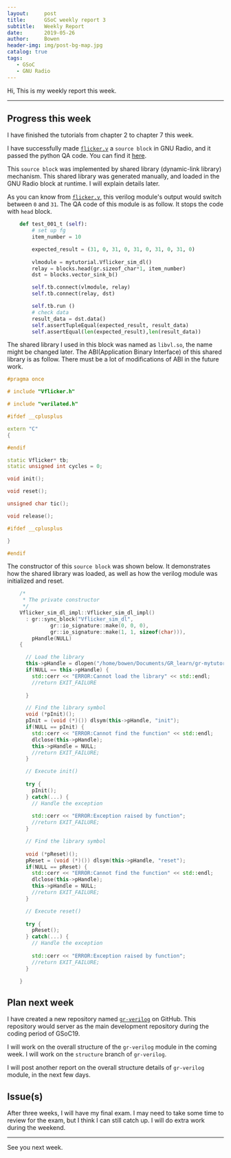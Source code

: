 ```yaml
---
layout:     post
title:      GSoC weekly report 3
subtitle:   Weekly Report
date:       2019-05-26
author:     Bowen
header-img: img/post-bg-map.jpg
catalog: true
tags:
   - GSoC
   - GNU Radio
---
```


Hi, This is my weekly report this week.

--------------------------

## Progress this week
I have finished the tutorials from chapter 2 to chapter 7 this week.

I have successfully made [`flicker.v`](https://github.com/B0WEN-HU/Verilator_SIM_standalone "Verilator_SIM_standalone") a `source block` in GNU Radio, and it passed the python QA code. You can find it [here](https://github.com/B0WEN-HU/gr-mytutorial "gr-mytutorial").

This `source block` was implemented by shared library (dynamic-link library) mechanism. This shared library was generated manually, and loaded in the GNU Radio block at runtime. I will explain details later.

As you can know from [`flicker.v`](https://github.com/B0WEN-HU/Verilator_SIM_standalone "Verilator_SIM_standalone"), this verilog module's output would switch between `0` and `31`. The QA code of this module is as follow. It stops the code with `head` block.

``` python
    def test_001_t (self):
        # set up fg
        item_number = 10

        expected_result = (31, 0, 31, 0, 31, 0, 31, 0, 31, 0)
        
        vlmodule = mytutorial.Vflicker_sim_dl()
        relay = blocks.head(gr.sizeof_char*1, item_number)
        dst = blocks.vector_sink_b()

        self.tb.connect(vlmodule, relay)
        self.tb.connect(relay, dst)

        self.tb.run ()
        # check data
        result_data = dst.data()
        self.assertTupleEqual(expected_result, result_data)
        self.assertEqual(len(expected_result),len(result_data))
```

The shared library I used in this block was named as `libvl.so`, the name might be changed later. The ABI(Application Binary Interface) of this shared library is as follow. There must be a lot of modifications of ABI in the future work.

``` c++
#pragma once

# include "Vflicker.h"

# include "verilated.h"

#ifdef __cplusplus

extern "C"
{

#endif

static Vflicker* tb;
static unsigned int cycles = 0;

void init();

void reset();

unsigned char tic();

void release();

#ifdef __cplusplus

}

#endif
```

The constructor of this `source block` was shown below. It demonstrates how the shared library was loaded, as well as how the verilog module was initialized and reset.

``` c++
    /*
     * The private constructor
     */
    Vflicker_sim_dl_impl::Vflicker_sim_dl_impl()
      : gr::sync_block("Vflicker_sim_dl",
              gr::io_signature::make(0, 0, 0),
              gr::io_signature::make(1, 1, sizeof(char))),
        pHandle(NULL)
    {

      // Load the library
      this->pHandle = dlopen("/home/bowen/Documents/GR_learn/gr-mytutorial/lib/libvl.so", RTLD_LAZY);
      if(NULL == this->pHandle) {
        std::cerr << "ERROR:Cannot load the library" << std::endl;
        //return EXIT_FAILURE
      
      }

      // Find the library symbol
      void (*pInit)();
      pInit = (void (*)()) dlsym(this->pHandle, "init");
      if(NULL == pInit) {
        std::cerr << "ERROR:Cannot find the function" << std::endl;
        dlclose(this->pHandle);
        this->pHandle = NULL;
        //return EXIT_FAILURE;
      }

      // Execute init()
      
      try {
        pInit();
      } catch(...) {
        // Handle the exception
        
        std::cerr << "ERROR:Exception raised by function";
        //return EXIT_FAILURE;
      }

      // Find the library symbol
      
      void (*pReset)();
      pReset = (void (*)()) dlsym(this->pHandle, "reset");
      if(NULL == pReset) {
        std::cerr << "ERROR:Cannot find the function" << std::endl;
        dlclose(this->pHandle);
        this->pHandle = NULL;
        //return EXIT_FAILURE;
      }

      // Execute reset()
      
      try {
        pReset();
      } catch(...) {
        // Handle the exception
        
        std::cerr << "ERROR:Exception raised by function";
        //return EXIT_FAILURE;
      }

    }
```

## Plan next week
I have created a new repository named [`gr-verilog`](https://github.com/B0WEN-HU/gr-verilog "gr-verilog") on GitHub. This repository would server as the main development repository during the coding period of GSoC19. 

I will work on the overall structure of the `gr-verilog` module in the coming week. I will work on the `structure` branch of `gr-verilog`.

I will post another report on the overall structure details of `gr-verilog` module, in the next few days.

## Issue(s)
After three weeks, I will have my final exam. I may need to take some time to review for the exam, but I think I can still catch up. I will do extra work during the weekend.

--------------------------

See you next week.
